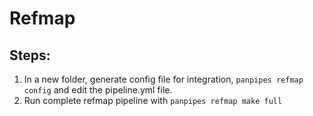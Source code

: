 Refmap
======

Steps:
------

1.  In a new folder, generate config file for integration,
    `panpipes refmap config` and edit the pipeline.yml file.
2.  Run complete refmap pipeline with `panpipes refmap make full`
